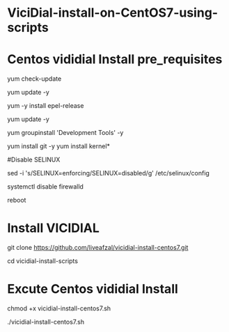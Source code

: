 # ViciDial-install-on-CentOS7-using-scripts

# Centos vididial Install pre_requisites

yum check-update

yum update -y

yum -y install epel-release

yum update -y

yum groupinstall 'Development Tools' -y

yum install git -y
yum install kernel*

#Disable SELINUX

sed -i 's/SELINUX=enforcing/SELINUX=disabled/g' /etc/selinux/config    

systemctl disable firewalld

reboot


# Install VICIDIAL

git clone https://github.com/liveafzal/vicidial-install-centos7.git

cd vicidial-install-scripts

# Excute Centos vididial Install

chmod +x vicidial-install-centos7.sh

./vicidial-install-centos7.sh


